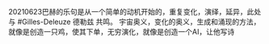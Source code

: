 20210623巴赫的乐句是从一个简单的动机开始的，重复变化，演绎，延异，此处与 #Gilles-Deleuze 德勒兹 共鸣。
宇宙奥义，变化的奥义，生成和涌现的方法，就像是创造一只鸡，使其下单，无穷演化，就像是创造一个AI，让他写诗